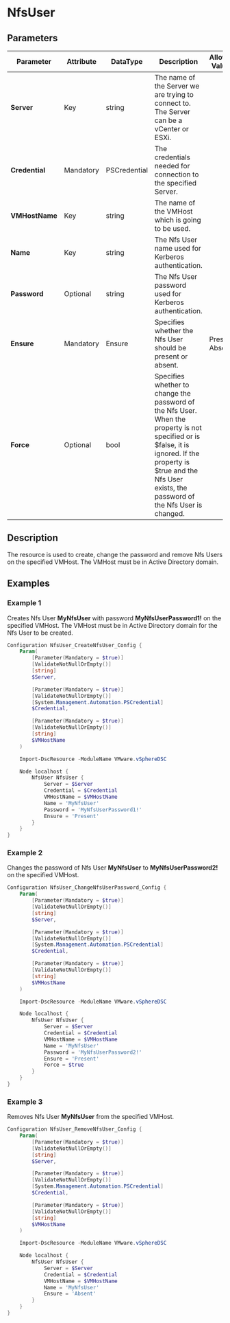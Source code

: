 # NfsUser

## Parameters

| Parameter | Attribute | DataType | Description | Allowed Values |
| --- | --- | --- | --- | --- |
| **Server** | Key | string | The name of the Server we are trying to connect to. The Server can be a vCenter or ESXi. ||
| **Credential** | Mandatory | PSCredential | The credentials needed for connection to the specified Server. ||
| **VMHostName** | Key | string | The name of the VMHost which is going to be used. ||
| **Name** | Key | string | The Nfs User name used for Kerberos authentication. ||
| **Password** | Optional | string | The Nfs User password used for Kerberos authentication. ||
| **Ensure** | Mandatory | Ensure | Specifies whether the Nfs User should be present or absent. | Present, Absent |
| **Force** | Optional | bool | Specifies whether to change the password of the Nfs User. When the property is not specified or is $false, it is ignored. If the property is $true and the Nfs User exists, the password of the Nfs User is changed. ||

## Description

The resource is used to create, change the password and remove Nfs Users on the specified VMHost. The VMHost must be in Active Directory domain.

## Examples

### Example 1

Creates Nfs User **MyNfsUser** with password **MyNfsUserPassword1!** on the specified VMHost. The VMHost must be in Active Directory domain for the Nfs User to be created.

```powershell
Configuration NfsUser_CreateNfsUser_Config {
    Param(
        [Parameter(Mandatory = $true)]
        [ValidateNotNullOrEmpty()]
        [string]
        $Server,

        [Parameter(Mandatory = $true)]
        [ValidateNotNullOrEmpty()]
        [System.Management.Automation.PSCredential]
        $Credential,

        [Parameter(Mandatory = $true)]
        [ValidateNotNullOrEmpty()]
        [string]
        $VMHostName
    )

    Import-DscResource -ModuleName VMware.vSphereDSC

    Node localhost {
        NfsUser NfsUser {
            Server = $Server
            Credential = $Credential
            VMHostName = $VMHostName
            Name = 'MyNfsUser'
            Password = 'MyNfsUserPassword1!'
            Ensure = 'Present'
        }
    }
}
```

### Example 2

Changes the password of Nfs User **MyNfsUser** to **MyNfsUserPassword2!** on the specified VMHost.

```powershell
Configuration NfsUser_ChangeNfsUserPassword_Config {
    Param(
        [Parameter(Mandatory = $true)]
        [ValidateNotNullOrEmpty()]
        [string]
        $Server,

        [Parameter(Mandatory = $true)]
        [ValidateNotNullOrEmpty()]
        [System.Management.Automation.PSCredential]
        $Credential,

        [Parameter(Mandatory = $true)]
        [ValidateNotNullOrEmpty()]
        [string]
        $VMHostName
    )

    Import-DscResource -ModuleName VMware.vSphereDSC

    Node localhost {
        NfsUser NfsUser {
            Server = $Server
            Credential = $Credential
            VMHostName = $VMHostName
            Name = 'MyNfsUser'
            Password = 'MyNfsUserPassword2!'
            Ensure = 'Present'
            Force = $true
        }
    }
}
```

### Example 3

Removes Nfs User **MyNfsUser** from the specified VMHost.

```powershell
Configuration NfsUser_RemoveNfsUser_Config {
    Param(
        [Parameter(Mandatory = $true)]
        [ValidateNotNullOrEmpty()]
        [string]
        $Server,

        [Parameter(Mandatory = $true)]
        [ValidateNotNullOrEmpty()]
        [System.Management.Automation.PSCredential]
        $Credential,

        [Parameter(Mandatory = $true)]
        [ValidateNotNullOrEmpty()]
        [string]
        $VMHostName
    )

    Import-DscResource -ModuleName VMware.vSphereDSC

    Node localhost {
        NfsUser NfsUser {
            Server = $Server
            Credential = $Credential
            VMHostName = $VMHostName
            Name = 'MyNfsUser'
            Ensure = 'Absent'
        }
    }
}
```
